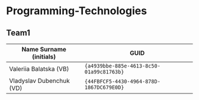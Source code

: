 # Programming-Technologies

## Team1

| Name Surname (initials)       | GUID                                     |
| ----------------------------- | ---------------------------------------- |
| Valeriia Balatska (VB)        | `{a4939bbe-885e-4613-8c50-01a99c81763b}` |
| Vladyslav Dubenchuk (VD)      | `{44FBFCF5-4430-4964-878D-1867DC679E0D}` |

